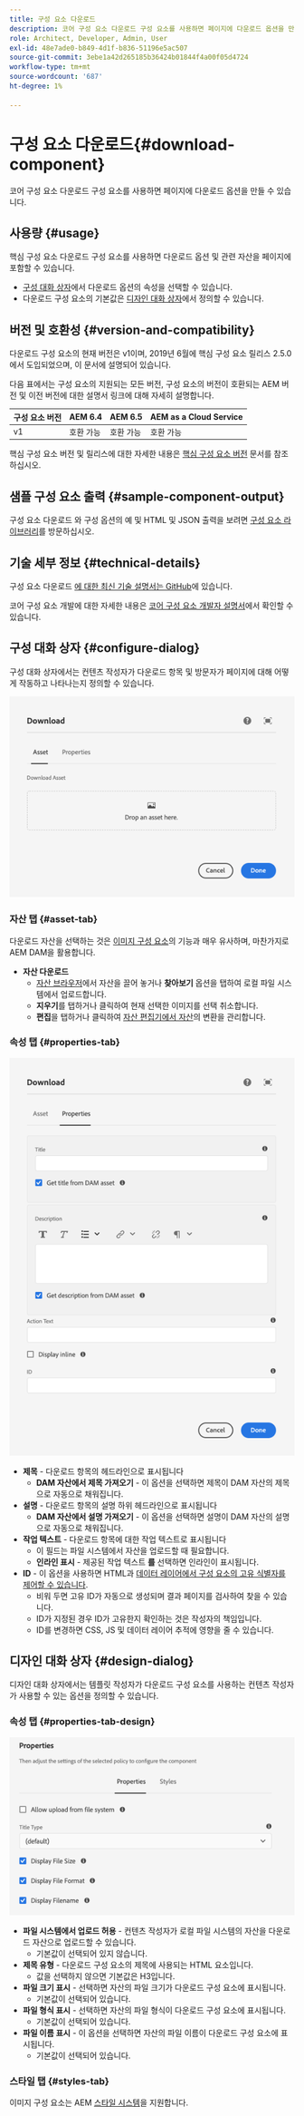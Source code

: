 ```yaml
---
title: 구성 요소 다운로드
description: 코어 구성 요소 다운로드 구성 요소를 사용하면 페이지에 다운로드 옵션을 만들 수 있습니다.
role: Architect, Developer, Admin, User
exl-id: 48e7ade0-b849-4d1f-b836-51196e5ac507
source-git-commit: 3ebe1a42d265185b36424b01844f4a00f05d4724
workflow-type: tm+mt
source-wordcount: '687'
ht-degree: 1%

---
```


# 구성 요소 다운로드{#download-component}

코어 구성 요소 다운로드 구성 요소를 사용하면 페이지에 다운로드 옵션을 만들 수 있습니다.

## 사용량 {#usage}

핵심 구성 요소 다운로드 구성 요소를 사용하면 다운로드 옵션 및 관련 자산을 페이지에 포함할 수 있습니다.

* [구성 대화 상자](#configure-dialog)에서 다운로드 옵션의 속성을 선택할 수 있습니다.
* 다운로드 구성 요소의 기본값은 [디자인 대화 상자](#design-dialog)에서 정의할 수 있습니다.

## 버전 및 호환성 {#version-and-compatibility}

다운로드 구성 요소의 현재 버전은 v1이며, 2019년 6월에 핵심 구성 요소 릴리스 2.5.0에서 도입되었으며, 이 문서에 설명되어 있습니다.

다음 표에서는 구성 요소의 지원되는 모든 버전, 구성 요소의 버전이 호환되는 AEM 버전 및 이전 버전에 대한 설명서 링크에 대해 자세히 설명합니다.

| 구성 요소 버전 | AEM 6.4 | AEM 6.5 | AEM as a Cloud Service |
|--- |--- |---|---|
| v1 | 호환 가능 | 호환 가능 | 호환 가능 |

핵심 구성 요소 버전 및 릴리스에 대한 자세한 내용은 [핵심 구성 요소 버전](/help/versions.md) 문서를 참조하십시오.

## 샘플 구성 요소 출력 {#sample-component-output}

구성 요소 다운로드 와 구성 옵션의 예 및 HTML 및 JSON 출력을 보려면 [구성 요소 라이브러리](https://adobe.com/go/aem_cmp_library_download)를 방문하십시오.

## 기술 세부 정보 {#technical-details}

구성 요소 다운로드 [에 대한 최신 기술 설명서는 GitHub](https://adobe.com/go/aem_cmp_tech_download_v1)에 있습니다.

코어 구성 요소 개발에 대한 자세한 내용은 [코어 구성 요소 개발자 설명서](/help/developing/overview.md)에서 확인할 수 있습니다.

## 구성 대화 상자 {#configure-dialog}

구성 대화 상자에서는 컨텐츠 작성자가 다운로드 항목 및 방문자가 페이지에 대해 어떻게 작동하고 나타나는지 정의할 수 있습니다.

![구성 요소 편집 대화 상자의 자산 탭](/help/assets/download-edit-asset.png)

### 자산 탭 {#asset-tab}

다운로드 자산을 선택하는 것은 [이미지 구성 요소](image.md)의 기능과 매우 유사하며, 마찬가지로 AEM DAM을 활용합니다.

* **자산 다운로드**
   * [자산 브라우저](https://docs.adobe.com/content/help/en/experience-manager-cloud-service/sites/authoring/fundamentals/environment-tools.html)에서 자산을 끌어 놓거나 **찾아보기** 옵션을 탭하여 로컬 파일 시스템에서 업로드합니다.
   * **지우기**&#x200B;를 탭하거나 클릭하여 현재 선택한 이미지를 선택 취소합니다.
   * **편집**&#x200B;을 탭하거나 클릭하여 [자산 편집기에서 자산](https://docs.adobe.com/content/help/en/experience-manager-cloud-service/assets/manage/manage-digital-assets.html)의 변환을 관리합니다.

### 속성 탭 {#properties-tab}

![구성 요소 편집 대화 상자의 속성 탭](/help/assets/download-edit-properties.png)

* **제목**  - 다운로드 항목의 헤드라인으로 표시됩니다
   * **DAM 자산에서 제목 가져오기**  - 이 옵션을 선택하면 제목이 DAM 자산의 제목으로 자동으로 채워집니다.
* **설명**  - 다운로드 항목의 설명 하위 헤드라인으로 표시됩니다
   * **DAM 자산에서 설명 가져오기**  - 이 옵션을 선택하면 설명이 DAM 자산의 설명으로 자동으로 채워집니다.
* **작업 텍스트**  - 다운로드 항목에 대한 작업 텍스트로 표시됩니다
   * 이 필드는 파일 시스템에서 자산을 업로드할 때 필요합니다.
   * **인라인 표시**  - 제공된 작업 텍스트 **를** 선택하면 인라인이 표시됩니다.
* **ID**  - 이 옵션을 사용하면 HTML과  [데이터 레이어에서 구성 요소의 고유 식별자를 제어할 수 있습니다](/help/developing/data-layer/overview.md).
   * 비워 두면 고유 ID가 자동으로 생성되며 결과 페이지를 검사하여 찾을 수 있습니다.
   * ID가 지정된 경우 ID가 고유한지 확인하는 것은 작성자의 책임입니다.
   * ID를 변경하면 CSS, JS 및 데이터 레이어 추적에 영향을 줄 수 있습니다.

## 디자인 대화 상자 {#design-dialog}

디자인 대화 상자에서는 템플릿 작성자가 다운로드 구성 요소를 사용하는 컨텐츠 작성자가 사용할 수 있는 옵션을 정의할 수 있습니다.

### 속성 탭 {#properties-tab-design}

![구성 요소 다운로드 의 디자인 대화 상자](/help/assets/download-design.png)

* **파일 시스템에서 업로드 허용**  - 컨텐츠 작성자가 로컬 파일 시스템의 자산을 다운로드 자산으로 업로드할 수 있습니다.
   * 기본값이 선택되어 있지 않습니다.
* **제목 유형**  - 다운로드 구성 요소의 제목에 사용되는 HTML 요소입니다.
   * 값을 선택하지 않으면 기본값은 H3입니다.
* **파일 크기 표시**  - 선택하면 자산의 파일 크기가 다운로드 구성 요소에 표시됩니다.
   * 기본값이 선택되어 있습니다.
* **파일 형식 표시**  - 선택하면 자산의 파일 형식이 다운로드 구성 요소에 표시됩니다.
   * 기본값이 선택되어 있습니다.
* **파일 이름 표시**  - 이 옵션을 선택하면 자산의 파일 이름이 다운로드 구성 요소에 표시됩니다.
   * 기본값이 선택되어 있습니다.

### 스타일 탭 {#styles-tab}

이미지 구성 요소는 AEM [스타일 시스템](/help/get-started/authoring.md#component-styling)을 지원합니다.

